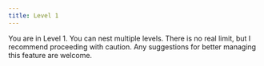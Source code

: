 ```yaml
---
title: Level 1
---
```


You are in Level 1. You can nest multiple levels. There is no real limit, but I recommend proceeding with caution. Any suggestions for better managing this feature are welcome.
